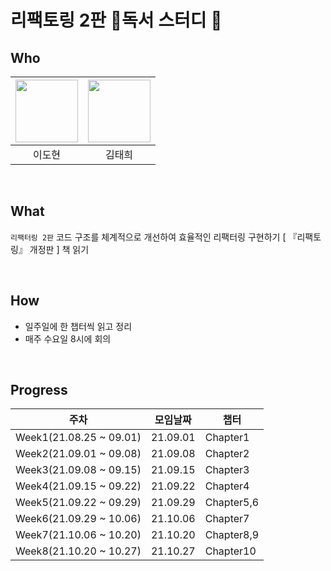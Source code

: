 # 리팩토링 2판 📖독서 스터디 📖

## Who

| [<img src="https://avatars.githubusercontent.com/ksmfou98" width="100">](https://github.com/ksmfou98) | [<img src="https://avatars.githubusercontent.com/godtaehee" width="100">](https://github.com/godtaehee) |
| :---------------------------------------------------------------------------------------------------: | :-----------------------------------------------------------------------------------------------------: |
|                                                이도현                                                 |                                                 김태희                                                  |

<br />

## What

`리팩터링 2판` 코드 구조를 체계적으로 개선하여 효율적인 리팩터링 구현하기 [ 『리팩토링』 개정판 ] 책 읽기

<br />

## How

- 일주일에 한 챕터씩 읽고 정리
- 매주 수요일 8시에 회의

<br />

## Progress

| 주차                    | 모임날짜 | 챕터       |
| ----------------------- | -------- | ---------- |
| Week1(21.08.25 ~ 09.01) | 21.09.01 | Chapter1   |
| Week2(21.09.01 ~ 09.08) | 21.09.08 | Chapter2   |
| Week3(21.09.08 ~ 09.15) | 21.09.15 | Chapter3   |
| Week4(21.09.15 ~ 09.22) | 21.09.22 | Chapter4   |
| Week5(21.09.22 ~ 09.29) | 21.09.29 | Chapter5,6 |
| Week6(21.09.29 ~ 10.06) | 21.10.06 | Chapter7   |
| Week7(21.10.06 ~ 10.20) | 21.10.20 | Chapter8,9 |
| Week8(21.10.20 ~ 10.27) | 21.10.27 | Chapter10  |
